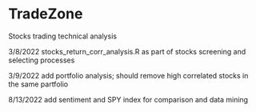 # TradeZone
Stocks trading technical analysis

3/8/2022 
stocks_return_corr_analysis.R as part of stocks screening and selecting processes

3/9/2022 
add portfolio analysis; should remove high correlated stocks in the same partfolio

8/13/2022
add sentiment and SPY index for comparison and data mining
